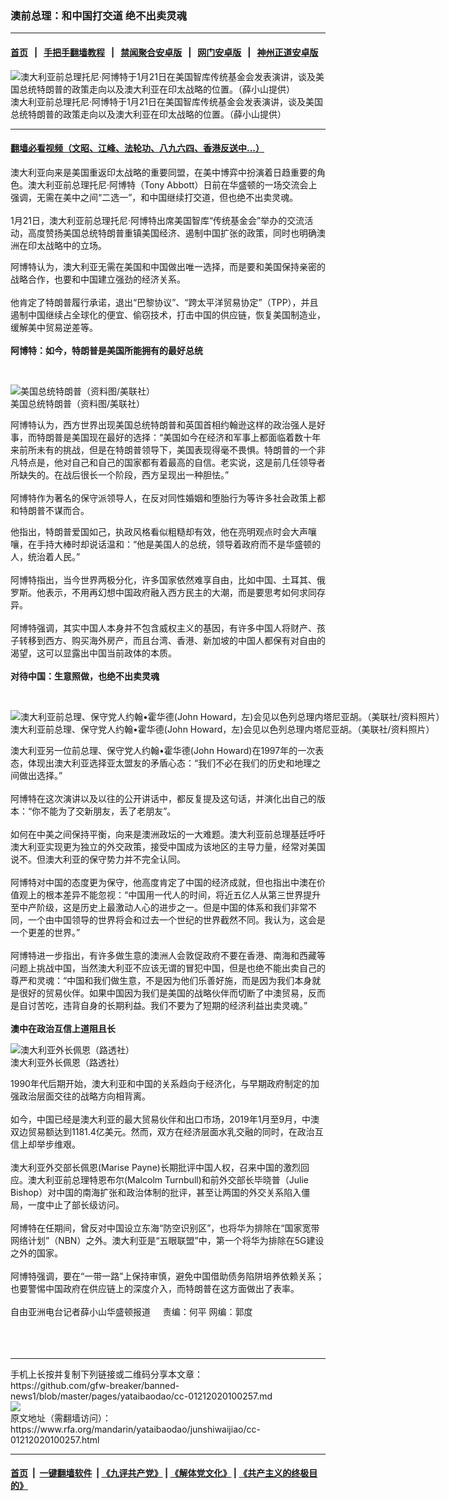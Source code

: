### 澳前总理：和中国打交道  绝不出卖灵魂
------------------------

#### [首页](https://github.com/gfw-breaker/banned-news1/blob/master/README.md) &nbsp;&nbsp;|&nbsp;&nbsp; [手把手翻墙教程](https://github.com/gfw-breaker/guides/wiki) &nbsp;&nbsp;|&nbsp;&nbsp; [禁闻聚合安卓版](https://github.com/gfw-breaker/bn-android) &nbsp;&nbsp;|&nbsp;&nbsp; [网门安卓版](https://github.com/oGate2/oGate) &nbsp;&nbsp;|&nbsp;&nbsp; [神州正道安卓版](https://github.com/SzzdOgate/update) 



<div id="headerimg">
 <img alt="澳大利亚前总理托尼·阿博特于1月21日在美国智库传统基金会发表演讲，谈及美国总统特朗普的政策走向以及澳大利亚在印太战略的位置。（薛小山提供）" src="https://www.rfa.org/mandarin/yataibaodao/junshiwaijiao/cc-01212020100257.html/IMG_4024.JPG/@@images/e404b7ae-9d51-48df-81a4-309ef17700b4.jpeg" title="澳大利亚前总理托尼·阿博特于1月21日在美国智库传统基金会发表演讲，谈及美国总统特朗普的政策走向以及澳大利亚在印太战略的位置。（薛小山提供）"/>
 <div id="headerimgcontents">
  <div id="headerimgcaption">
   <span>
    澳大利亚前总理托尼·阿博特于1月21日在美国智库传统基金会发表演讲，谈及美国总统特朗普的政策走向以及澳大利亚在印太战略的位置。（薛小山提供）
   </span>
   <!-- zoomattribute -->
  </div>
  <!-- headerimgcaption -->
 </div>
 <!-- headerimagecontents -->
</div>

<hr/>


#### [翻墙必看视频（文昭、江峰、法轮功、八九六四、香港反送中...）](http://167.172.214.107/home.html)

<div id="storytext">
 <div>
  <div class="slot_header">
  </div>
 </div>
 <p>
  澳大利亚向来是美国重返印太战略的重要同盟，在美中博弈中扮演着日趋重要的角色。澳大利亚前总理托尼·阿博特（Tony Abbott）日前在华盛顿的一场交流会上强调，无需在美中之间“二选一”，和中国继续打交道，但也绝不出卖灵魂。
  <br/>
  <br/>
  1月21日，澳大利亚前总理托尼·阿博特出席美国智库“传统基金会”举办的交流活动，高度赞扬美国总统特朗普重镇美国经济、遏制中国扩张的政策，同时也明确澳洲在印太战略中的立场。
 </p>
 <p>
  阿博特认为，澳大利亚无需在美国和中国做出唯一选择，而是要和美国保持亲密的战略合作，也要和中国建立强劲的经济关系。
  <br/>
  <br/>
  他肯定了特朗普履行承诺，退出“巴黎协议”、“跨太平洋贸易协定”（TPP），并且遏制中国继续占全球化的便宜、偷窃技术，打击中国的供应链，恢复美国制造业，缓解美中贸易逆差等。
  <br/>
  <br/>
  <b>
   阿博特：如今，特朗普是美国所能拥有的最好总统
  </b>
 </p>
 <p>
  <b>
  </b>
  <br/>
  <div class="image-inline captioned" style="width:1500px;">
   <div style="width:1500px;">
    <img alt="美国总统特朗普（资料图/美联社）" src="https://www.rfa.org/mandarin/Xinwen/3-12132019100311.html/000_1LC4UL.jpg" title="美国总统特朗普（资料图/美联社）"/>
   </div>
   <div class="image-caption">
    <span style="width:1500px;">
     美国总统特朗普（资料图/美联社）
    </span>
    <span class="copyright">
    </span>
   </div>
  </div>
 </p>
 <p>
  阿博特认为，西方世界出现美国总统特朗普和英国首相约翰逊这样的政治强人是好事，而特朗普是美国现在最好的选择：“美国如今在经济和军事上都面临着数十年来前所未有的挑战，但是在特朗普领导下，美国表现得毫不畏惧。特朗普的一个非凡特点是，他对自己和自己的国家都有着最高的自信。老实说，这是前几任领导者所缺失的。在战后很长一个阶段，西方呈现出一种胆怯。”
  <br/>
  <br/>
  阿博特作为著名的保守派领导人，在反对同性婚姻和堕胎行为等许多社会政策上都和特朗普不谋而合。
 </p>
 <p>
  他指出，特朗普爱国如己，执政风格看似粗糙却有效，他在亮明观点时会大声嚷嚷，在手持大棒时却说话温和：“他是美国人的总统，领导着政府而不是华盛顿的人，统治着人民。”
  <br/>
  <br/>
  阿博特指出，当今世界两极分化，许多国家依然难享自由，比如中国、土耳其、俄罗斯。他表示，不用再幻想中国政府融入西方民主的大潮，而是要思考如何求同存异。
  <br/>
  <br/>
  阿博特强调，其实中国人本身并不包含威权主义的基因，有许多中国人将财产、孩子转移到西方、购买海外房产，而且台湾、香港、新加坡的中国人都保有对自由的渴望，这可以显露出中国当前政体的本质。
  <br/>
  <br/>
  <b>
   对待中国：生意照做，也绝不出卖灵魂
  </b>
 </p>
 <p>
  <b>
  </b>
  <br/>
  <div class="image-inline captioned" style="width:1756px;">
   <div style="width:1756px;">
    <img alt="澳大利亚前总理、保守党人约翰•霍华德(John Howard，左)会见以色列总理内塔尼亚胡。（美联社/资料照片）" src="https://www.rfa.org/mandarin/yataibaodao/junshiwaijiao/cc-01212020100257.html/AP_17053180962475.jpg" title="澳大利亚前总理、保守党人约翰•霍华德(John Howard，左)会见以色列总理内塔尼亚胡。（美联社/资料照片）"/>
   </div>
   <div class="image-caption">
    <span style="width:1756px;">
     澳大利亚前总理、保守党人约翰•霍华德(John Howard，左)会见以色列总理内塔尼亚胡。（美联社/资料照片）
    </span>
    <span class="copyright">
    </span>
   </div>
  </div>
 </p>
 <p>
  澳大利亚另一位前总理、保守党人约翰•霍华德(John Howard)在1997年的一次表态，体现出澳大利亚选择亚太盟友的矛盾心态：“我们不必在我们的历史和地理之间做出选择。”
  <br/>
  <br/>
  阿博特在这次演讲以及以往的公开讲话中，都反复提及这句话，并演化出自己的版本：“你不能为了交新朋友，丢了老朋友”。
  <br/>
  <br/>
  如何在中美之间保持平衡，向来是澳洲政坛的一大难题。澳大利亚前总理基廷呼吁澳大利亚实现更为独立的外交政策，接受中国成为该地区的主导力量，经常对美国说不。但澳大利亚的保守势力并不完全认同。
  <br/>
  <br/>
  阿博特对中国的态度更为保守，他高度肯定了中国的经济成就，但也指出中澳在价值观上的根本差异不能忽视：“中国用一代人的时间，将近五亿人从第三世界提升至中产阶级，这是历史上最激动人心的进步之一。但是中国的体系和我们非常不同，一个由中国领导的世界将会和过去一个世纪的世界截然不同。我认为，这会是一个更差的世界。”
  <br/>
  <br/>
  阿博特进一步指出，有许多做生意的澳洲人会敦促政府不要在香港、南海和西藏等问题上挑战中国，当然澳大利亚不应该无谓的冒犯中国，但是也绝不能出卖自己的尊严和灵魂：“中国和我们做生意，不是因为他们乐善好施，而是因为我们本身就是很好的贸易伙伴。如果中国因为我们是美国的战略伙伴而切断了中澳贸易，反而是自讨苦吃，违背自身的长期利益。我们不要为了短期的经济利益出卖灵魂。”
  <br/>
  <b>
   <br/>
   澳中在政治互信上道阻且长
  </b>
 </p>
 <p>
  <div class="image-inline captioned" style="width:1500px;">
   <div style="width:1500px;">
    <img alt="澳大利亚外长佩恩（路透社）" src="https://www.rfa.org/mandarin/yataibaodao/renquanfazhi/gf1-08272019084343.html/2019-01-10T073804Z_1956486914_RC13F5F1EC40_RTRMADP_3_THAILAND-SAUDI-AUSTRALIA.JPG" title="澳大利亚外长佩恩（路透社）"/>
   </div>
   <div class="image-caption">
    <span style="width:1500px;">
     澳大利亚外长佩恩（路透社）
    </span>
    <span class="copyright">
    </span>
   </div>
  </div>
 </p>
 <p>
  1990年代后期开始，澳大利亚和中国的关系趋向于经济化，与早期政府制定的加强政治层面交往的战略方向相背离。
  <br/>
  <br/>
  如今，中国已经是澳大利亚的最大贸易伙伴和出口市场，2019年1月至9月，中澳双边贸易额达到1181.4亿美元。然而，双方在经济层面水乳交融的同时，在政治互信上却举步维艰。
  <br/>
  <br/>
  澳大利亚外交部长佩恩(Marise Payne)长期批评中国人权，召来中国的激烈回应。澳大利亚前总理特恩布尔(Malcolm Turnbull)和前外交部长毕晓普（Julie Bishop）对中国的南海扩张和政治体制的批评，甚至让两国的外交关系陷入僵局，一度中止了部长级访问。
  <br/>
  <br/>
  阿博特在任期间，曾反对中国设立东海“防空识别区”，也将华为排除在“国家宽带网络计划”（NBN）之外。澳大利亚是“五眼联盟”中，第一个将华为排除在5G建设之外的国家。
  <br/>
  <br/>
  阿博特强调，要在“一带一路”上保持审慎，避免中国借助债务陷阱培养依赖关系；也要警惕中国政府在供应链上的深度介入，而特朗普在这方面做出了表率。
  <br/>
  <br/>
  自由亚洲电台记者薛小山华盛顿报道     责编：何平 网编：郭度
  <br/>
  <br/>
  <br/>
  <br/>
 </p>
</div>

<hr/>
手机上长按并复制下列链接或二维码分享本文章：<br/>
https://github.com/gfw-breaker/banned-news1/blob/master/pages/yataibaodao/cc-01212020100257.md <br/>
<a href='https://github.com/gfw-breaker/banned-news1/blob/master/pages/yataibaodao/cc-01212020100257.md'><img src='https://github.com/gfw-breaker/banned-news1/blob/master/pages/yataibaodao/cc-01212020100257.md.png'/></a> <br/>
原文地址（需翻墙访问）：https://www.rfa.org/mandarin/yataibaodao/junshiwaijiao/cc-01212020100257.html


------------------------
#### [首页](https://github.com/gfw-breaker/banned-news1/blob/master/README.md) &nbsp;|&nbsp; [一键翻墙软件](https://github.com/gfw-breaker/nogfw/blob/master/README.md) &nbsp;| [《九评共产党》](https://github.com/gfw-breaker/9ping.md/blob/master/README.md#九评之一评共产党是什么) | [《解体党文化》](https://github.com/gfw-breaker/jtdwh.md/blob/master/README.md) | [《共产主义的终极目的》](https://github.com/gfw-breaker/gczydzjmd.md/blob/master/README.md)


<img src='http://gfw-breaker.win/banned-news/pages/yataibaodao/cc-01212020100257.md' width='0px' height='0px'/>